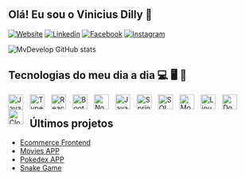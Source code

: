 
## Olá! Eu sou o Vinicius Dilly 👋

[![Website](https://img.shields.io/badge/website-000000?style=for-the-badge&logo=About.me&logoColor=white)](https://portfolio-00-two.vercel.app/)
[![Linkedin](https://img.shields.io/badge/LinkedIn-0077B5?style=for-the-badge&logo=linkedin&logoColor=white)](https://www.linkedin.com/in/mvdevelop/)
[![Facebook](https://img.shields.io/badge/Facebook-1877F2?style=for-the-badge&logo=facebook&logoColor=white)]()
[![Instagram](https://img.shields.io/badge/Instagram-E4405F?style=for-the-badge&logo=instagram&logoColor=white)]()

![MvDevelop GitHub stats](https://github-readme-stats.vercel.app/api?username=MvDevelop&show_icons=true&theme=tokyonight)

## Tecnologias do meu dia a dia 💻 🖥️ 💾

<img align="left" alt="JavaScript" title="JavaScript" width="30px" style="padding-right: 10px;" 
    src="https://cdn.jsdelivr.net/gh/devicons/devicon@latest/icons/javascript/javascript-original.svg"  
/>
<img align="left" alt="TypeScript" title="TypeScript" width="30px" style="padding-right: 10px;" 
    src="https://cdn.jsdelivr.net/gh/devicons/devicon@latest/icons/typescript/typescript-original.svg" 
/>
<img align="left" alt="React" title="React" width="30px" style="padding-right: 10px;" 
    src="https://cdn.jsdelivr.net/gh/devicons/devicon@latest/icons/react/react-original.svg" 
/>
<img align="left" alt="Bootstrap" title="Bootstrap" width="30px" style="padding-right: 10px;" 
    src="https://cdn.jsdelivr.net/gh/devicons/devicon@latest/icons/bootstrap/bootstrap-original.svg" 
/>
<img align="left" alt="NodeJs" title="NodeJs" width="30px" style="padding-right: 10px;" 
    src="https://cdn.jsdelivr.net/gh/devicons/devicon@latest/icons/nodejs/nodejs-original.svg"
/>
<img align="left" alt="Java" title="Java" width="30px" style="padding-right: 10px;" 
    src="https://cdn.jsdelivr.net/gh/devicons/devicon@latest/icons/java/java-original.svg"
/>
<img align="left" alt="Springboot" title="Springboot" width="30px" style="padding-right: 10px;"
    src="https://cdn.jsdelivr.net/gh/devicons/devicon@latest/icons/spring/spring-original.svg" 
/>
<img align="left" alt="SQL" title="SQL" width="30px" style="padding-right: 10px;" 
    src="https://cdn.jsdelivr.net/gh/devicons/devicon@latest/icons/azuresqldatabase/azuresqldatabase-original.svg" 
/>
<img align="left" alt="MongoDB" title="MongoDB" width="30px" style="padding-right: 10px;" 
    src="https://cdn.jsdelivr.net/gh/devicons/devicon@latest/icons/mongodb/mongodb-original.svg" 
/>
<img align="left" alt="Linux" title="Linux" width="30px" style="padding-right: 10px;" 
    src="https://cdn.jsdelivr.net/gh/devicons/devicon@latest/icons/linux/linux-original.svg" 
/>
<img align="left" alt="Docker" title="Docker" width="30px" style="padding-right: 10px;" 
    src="https://cdn.jsdelivr.net/gh/devicons/devicon@latest/icons/docker/docker-original.svg" 
/>
<img align="left" alt="Cloud" title="Cloud" width="30px" style="padding-right: 10px;" 
    src="https://cdn.jsdelivr.net/gh/devicons/devicon@latest/icons/googlecloud/googlecloud-plain.svg" 
/>          

<br/>

## Últimos projetos

- [Ecommerce Frontend](https://ecommerce-clothes-frontend.vercel.app/)
- [Movies APP](https://movie-app-yt.vercel.app/)
- [Pokedex APP](https://pokedex256.netlify.app/)
- [Snake Game](https://snake-game-inky-pi.vercel.app/)
